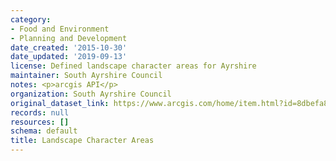```yaml
---
category:
- Food and Environment
- Planning and Development
date_created: '2015-10-30'
date_updated: '2019-09-13'
license: Defined landscape character areas for Ayrshire
maintainer: South Ayrshire Council
notes: <p>arcgis API</p>
organization: South Ayrshire Council
original_dataset_link: https://www.arcgis.com/home/item.html?id=8dbefa8a2d354c08917946574c808fe4
records: null
resources: []
schema: default
title: Landscape Character Areas
---
```

